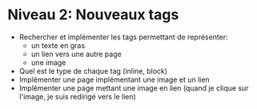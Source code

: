 # Niveau 2: Nouveaux tags
- Rechercher et implémenter les tags permettant de représenter:
  - un texte en gras
  - un lien vers une autre page
  - une image
- Quel est le type de chaque tag (inline, block)
- Implémenter une page implémentant une image et un lien
- Implémenter une page mettant une image en lien (quand je clique sur l'image,
je suis redirigé vers le lien)
